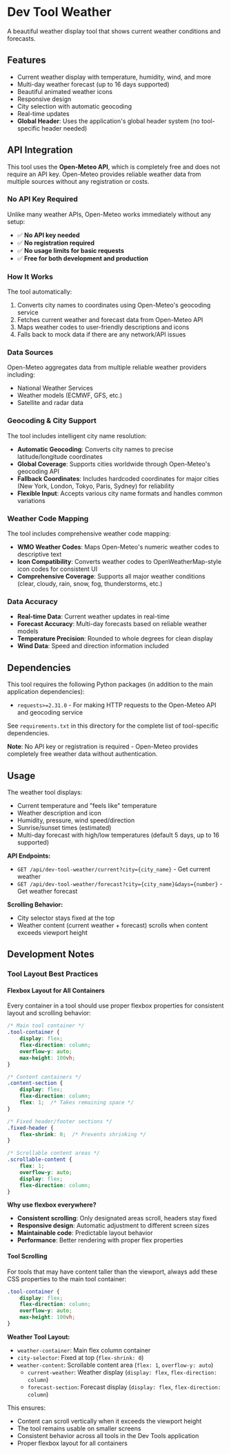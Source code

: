 # Dev Tool Weather

A beautiful weather display tool that shows current weather conditions and forecasts.

## Features

- Current weather display with temperature, humidity, wind, and more
- Multi-day weather forecast (up to 16 days supported)
- Beautiful animated weather icons
- Responsive design
- City selection with automatic geocoding
- Real-time updates
- **Global Header**: Uses the application's global header system (no tool-specific header needed)

## API Integration

This tool uses the **Open-Meteo API**, which is completely free and does not require an API key. Open-Meteo provides reliable weather data from multiple sources without any registration or costs.

### No API Key Required

Unlike many weather APIs, Open-Meteo works immediately without any setup:
- ✅ **No API key needed**
- ✅ **No registration required**
- ✅ **No usage limits for basic requests**
- ✅ **Free for both development and production**

### How It Works

The tool automatically:
1. Converts city names to coordinates using Open-Meteo's geocoding service
2. Fetches current weather and forecast data from Open-Meteo API
3. Maps weather codes to user-friendly descriptions and icons
4. Falls back to mock data if there are any network/API issues

### Data Sources

Open-Meteo aggregates data from multiple reliable weather providers including:
- National Weather Services
- Weather models (ECMWF, GFS, etc.)
- Satellite and radar data

### Geocoding & City Support

The tool includes intelligent city name resolution:
- **Automatic Geocoding**: Converts city names to precise latitude/longitude coordinates
- **Global Coverage**: Supports cities worldwide through Open-Meteo's geocoding API
- **Fallback Coordinates**: Includes hardcoded coordinates for major cities (New York, London, Tokyo, Paris, Sydney) for reliability
- **Flexible Input**: Accepts various city name formats and handles common variations

### Weather Code Mapping

The tool includes comprehensive weather code mapping:
- **WMO Weather Codes**: Maps Open-Meteo's numeric weather codes to descriptive text
- **Icon Compatibility**: Converts weather codes to OpenWeatherMap-style icon codes for consistent UI
- **Comprehensive Coverage**: Supports all major weather conditions (clear, cloudy, rain, snow, fog, thunderstorms, etc.)

### Data Accuracy

- **Real-time Data**: Current weather updates in real-time
- **Forecast Accuracy**: Multi-day forecasts based on reliable weather models
- **Temperature Precision**: Rounded to whole degrees for clean display
- **Wind Data**: Speed and direction information included

## Dependencies

This tool requires the following Python packages (in addition to the main application dependencies):

- `requests>=2.31.0` - For making HTTP requests to the Open-Meteo API and geocoding service

See `requirements.txt` in this directory for the complete list of tool-specific dependencies.

**Note**: No API key or registration is required - Open-Meteo provides completely free weather data without authentication.

## Usage

The weather tool displays:
- Current temperature and "feels like" temperature
- Weather description and icon
- Humidity, pressure, wind speed/direction
- Sunrise/sunset times (estimated)
- Multi-day forecast with high/low temperatures (default 5 days, up to 16 supported)

**API Endpoints:**
- `GET /api/dev-tool-weather/current?city={city_name}` - Get current weather
- `GET /api/dev-tool-weather/forecast?city={city_name}&days={number}` - Get weather forecast

**Scrolling Behavior:**
- City selector stays fixed at the top
- Weather content (current weather + forecast) scrolls when content exceeds viewport height

## Development Notes

### Tool Layout Best Practices

#### Flexbox Layout for All Containers
Every container in a tool should use proper flexbox properties for consistent layout and scrolling behavior:

```css
/* Main tool container */
.tool-container {
    display: flex;
    flex-direction: column;
    overflow-y: auto;
    max-height: 100vh;
}

/* Content containers */
.content-section {
    display: flex;
    flex-direction: column;
    flex: 1;  /* Takes remaining space */
}

/* Fixed header/footer sections */
.fixed-header {
    flex-shrink: 0;  /* Prevents shrinking */
}

/* Scrollable content areas */
.scrollable-content {
    flex: 1;
    overflow-y: auto;
    display: flex;
    flex-direction: column;
}
```

**Why use flexbox everywhere?**
- **Consistent scrolling**: Only designated areas scroll, headers stay fixed
- **Responsive design**: Automatic adjustment to different screen sizes
- **Maintainable code**: Predictable layout behavior
- **Performance**: Better rendering with proper flex properties

#### Tool Scrolling
For tools that may have content taller than the viewport, always add these CSS properties to the main tool container:

```css
.tool-container {
    display: flex;
    flex-direction: column;
    overflow-y: auto;
    max-height: 100vh;
}
```

**Weather Tool Layout:**
- `weather-container`: Main flex column container
- `city-selector`: Fixed at top (`flex-shrink: 0`)
- `weather-content`: Scrollable content area (`flex: 1`, `overflow-y: auto`)
  - `current-weather`: Weather display (`display: flex`, `flex-direction: column`)
  - `forecast-section`: Forecast display (`display: flex`, `flex-direction: column`)

This ensures:
- Content can scroll vertically when it exceeds the viewport height
- The tool remains usable on smaller screens
- Consistent behavior across all tools in the Dev Tools application
- Proper flexbox layout for all containers